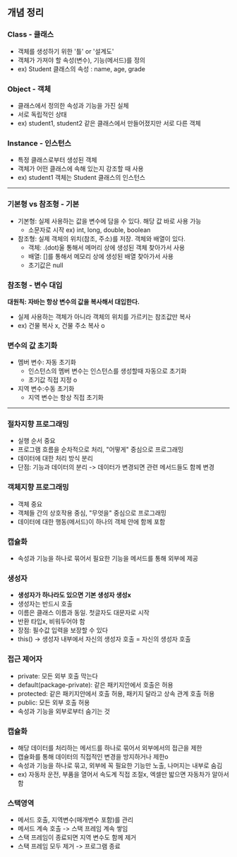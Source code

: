 ## 개념 정리

### Class - 클래스
- 객체를 생성하기 위한 '틀' or '설계도'
- 객체가 가져야 할 속성(변수), 기능(메서드)를 정의
- ex) Student 클래스의 속성 : name, age, grade

### Object - 객체
- 클래스에서 정의한 속성과 기능을 가진 실체
- 서로 독립적인 상태
- ex) student1, student2 같은 클래스에서 만들어졌지만 서로 다른 객체

### Instance - 인스턴스
- 특정 클래스로부터 생성된 객체
- 객체가 어떤 클래스에 속해 있는지 강조할 때 사용
- ex) student1 객체는 Student 클래스의 인스턴스

----

### 기본형 vs 참조형 - 기본
- 기본형: 실제 사용하는 값을 변수에 담을 수 있다. 해당 값 바로 사용 가능
  - 소문자로 시작 ex) int, long, double, boolean
- 참조형: 실제 객체의 위치(참조, 주소)를 저장. 객체와 배열이 있다.
  - 객체: .(dot)울 통해서 메머리 상에 생성된 객체 찾아가서 사용
  - 배열: []를 통해서 메모리 상에 생성된 배열 찾아가서 사용
  - 초기값은 null 

### 참조형 - 변수 대입
**대원칙: 자바는 항상 변수의 값을 복사해서 대입한다.**
- 실제 사용하는 객체가 아니라 객체의 위치를 가르키는 참조값만 복사
- ex) 건물 복사 x, 건물 주소 복사 o

### 변수의 값 초기화
- 멤버 변수: 자동 초기화
  - 인스턴스의 멤버 변수는 인스턴스를 생성할때 자동으로 초기화
  - 초기값 직접 지정 o
- 지역 변수:수동 초기화
  - 지역 변수는 항상 직접 초기화

---
### 절차지향 프로그래밍
- 실행 순서 중요
- 프로그램 흐름을 순차적으로 처리, "어떻게" 중심으로 프로그래밍
- 데이터에 대한 처리 방식 분리
- 단점: 기능과 데이터의 분리 -> 데이터가 변경되면 관련 메서드들도 함께 변경

### 객체지향 프로그래밍
- 객체 중요
- 객체들 간의 상호작용 중심, "무엇을" 중심으로 프로그래밍
- 데이터에 대한 행동(메서드)이 하나의 객체 안에 함께 포함

### 캡슐화
- 속성과 기능을 하나로 묶어서 필요한 기능을 메서드를 통해 외부에 제공

### 생성자
- **생성자가 하나라도 있으면 기본 생성자 생성x**
- 생성자는 반드시 호출
- 이름은 클래스 이름과 동일. 첫글자도 대문자로 시작
- 반환 타입x, 비워두어야 함
- 장점: 필수값 입력을 보장할 수 있다
- this() -> 생성자 내부에서 자신의 생성자 호출 = 자신의 생성자 호출

### 접근 제어자
- private: 모든 외부 호출 막는다
- default(package-private): 같은 패키지안에서 호출은 허용
- protected: 같은 패키지안에서 호출 허용, 패키지 달라고 상속 관계 호출 허용
- public: 모든 외부 호출 허용
- 속성과 기능을 외부로부터 숨기는 것

### 캡슐화
- 해당 데이터를 처리하는 메서드를 하나로 묶어서 외부에서의 접근을 제한
- 캡슐화를 통해 데이터의 직접적인 변경을 방지하거나 제한o
- 속성과 기능을 하나로 묶고, 외부에 꼭 필요한 기능만 노출, 나머지는 내부로 숨김
- ex) 자동차 운전, 부품을 열어서 속도계 직접 조절x, 엑셀만 밟으면 자동차가 알아서 함

### 스택영역
- 메서드 호출, 지역변수(매개변수 포함)를 관리
- 메서드 계속 호출 -> 스택 프레임 계속 쌓임
- 스택 프레임이 종료되면 지역 변수도 함께 제거
- 스택 프레임 모두 제거 -> 프로그램 종료